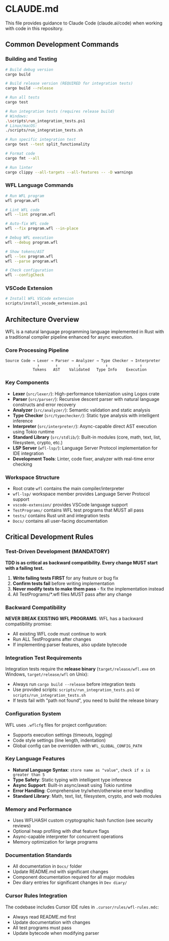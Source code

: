 # CLAUDE.md

This file provides guidance to Claude Code (claude.ai/code) when working with code in this repository.

## Common Development Commands

### Building and Testing
```bash
# Build debug version
cargo build

# Build release version (REQUIRED for integration tests)
cargo build --release

# Run all tests
cargo test

# Run integration tests (requires release build)
# Windows:
.\scripts\run_integration_tests.ps1
# Linux/macOS:
./scripts/run_integration_tests.sh

# Run specific integration test
cargo test --test split_functionality

# Format code
cargo fmt --all

# Run linter
cargo clippy --all-targets --all-features -- -D warnings
```

### WFL Language Commands
```bash
# Run WFL program
wfl program.wfl

# Lint WFL code
wfl --lint program.wfl

# Auto-fix WFL code
wfl --fix program.wfl --in-place

# Debug WFL execution
wfl --debug program.wfl

# Show tokens/AST
wfl --lex program.wfl
wfl --parse program.wfl

# Check configuration
wfl --configCheck
```

### VSCode Extension
```bash
# Install WFL VSCode extension
scripts/install_vscode_extension.ps1
```

## Architecture Overview

WFL is a natural language programming language implemented in Rust with a traditional compiler pipeline enhanced for async execution.

### Core Processing Pipeline
```
Source Code → Lexer → Parser → Analyzer → Type Checker → Interpreter
              ↓       ↓         ↓           ↓              ↓
            Tokens   AST    Validated   Type Info    Execution
```

### Key Components

- **Lexer** (`src/lexer/`): High-performance tokenization using Logos crate
- **Parser** (`src/parser/`): Recursive descent parser with natural language constructs and error recovery
- **Analyzer** (`src/analyzer/`): Semantic validation and static analysis
- **Type Checker** (`src/typechecker/`): Static type analysis with intelligent inference
- **Interpreter** (`src/interpreter/`): Async-capable direct AST execution using Tokio runtime
- **Standard Library** (`src/stdlib/`): Built-in modules (core, math, text, list, filesystem, crypto, etc.)
- **LSP Server** (`wfl-lsp/`): Language Server Protocol implementation for IDE integration
- **Development Tools**: Linter, code fixer, analyzer with real-time error checking

### Workspace Structure
- Root crate `wfl` contains the main compiler/interpreter
- `wfl-lsp/` workspace member provides Language Server Protocol support
- `vscode-extension/` provides VSCode language support
- `TestPrograms/` contains WFL test programs that MUST all pass
- `tests/` contains Rust unit and integration tests
- `Docs/` contains all user-facing documentation

## Critical Development Rules

### Test-Driven Development (MANDATORY)
**TDD is as critical as backward compatibility. Every change MUST start with a failing test.**

1. **Write failing tests FIRST** for any feature or bug fix
2. **Confirm tests fail** before writing implementation
3. **Never modify tests to make them pass** - fix the implementation instead
4. All TestPrograms/*.wfl files MUST pass after any change

### Backward Compatibility
**NEVER BREAK EXISTING WFL PROGRAMS**. WFL has a backward compatibility promise:
- All existing WFL code must continue to work
- Run ALL TestPrograms after changes
- If implementing parser features, also update bytecode

### Integration Test Requirements
Integration tests require the **release binary** (`target/release/wfl.exe` on Windows, `target/release/wfl` on Unix):
- Always run `cargo build --release` before integration tests
- Use provided scripts: `scripts/run_integration_tests.ps1` or `scripts/run_integration_tests.sh`
- If tests fail with "path not found", you need to build the release binary

### Configuration System
WFL uses `.wflcfg` files for project configuration:
- Supports execution settings (timeouts, logging)
- Code style settings (line length, indentation)
- Global config can be overridden with `WFL_GLOBAL_CONFIG_PATH`

### Key Language Features
- **Natural Language Syntax**: `store name as "value"`, `check if x is greater than 5`
- **Type Safety**: Static typing with intelligent type inference
- **Async Support**: Built-in async/await using Tokio runtime
- **Error Handling**: Comprehensive try/when/otherwise error handling
- **Standard Library**: Math, text, list, filesystem, crypto, and web modules

### Memory and Performance
- Uses WFLHASH custom cryptographic hash function (see security reviews)
- Optional heap profiling with dhat feature flags
- Async-capable interpreter for concurrent operations
- Memory optimization for large programs

### Documentation Standards
- All documentation in `Docs/` folder
- Update README.md with significant changes
- Component documentation required for all major modules
- Dev diary entries for significant changes in `Dev diary/`

### Cursor Rules Integration
The codebase includes Cursor IDE rules in `.cursor/rules/wfl-rules.mdc`:
- Always read README.md first
- Update documentation with changes
- All test programs must pass
- Update bytecode when modifying parser